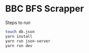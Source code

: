 # BBC BFS Scrapper

Steps to run

```bash
touch db.json
yarn install
yarn run json-server
yarn run dev
```
